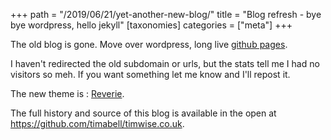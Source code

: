 +++
path = "/2019/06/21/yet-another-new-blog/"
title = "Blog refresh - bye bye wordpress, hello jekyll"
[taxonomies]
categories = ["meta"]
+++

The old blog is gone. Move over wordpress, long live [github
pages](https://pages.github.com/).

I haven't redirected the old subdomain or urls, but the stats tell me I had no
visitors so meh. If you want something let me know and I'll repost it.

The new theme is : [Reverie](https://github.com/amitmerchant1990/reverie).

The full history and source of this blog is available in the open at
<https://github.com/timabell/timwise.co.uk>.
